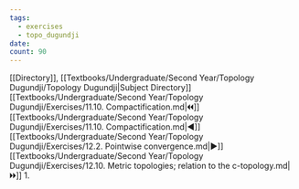 ```yaml
---
tags:
  - exercises
  - topo_dugundji
date: 
count: 90
---
```

[[Directory]], [[Textbooks/Undergraduate/Second Year/Topology Dugundji/Topology Dugundji|Subject Directory]]
[[Textbooks/Undergraduate/Second Year/Topology Dugundji/Exercises/11.10. Compactification.md|🞀🞀]] [[Textbooks/Undergraduate/Second Year/Topology Dugundji/Exercises/11.10. Compactification.md|◀]] [[Textbooks/Undergraduate/Second Year/Topology Dugundji/Exercises/12.2. Pointwise convergence.md|▶]] [[Textbooks/Undergraduate/Second Year/Topology Dugundji/Exercises/12.10. Metric topologies; relation to the c-topology.md|🞂🞂]]
1. 